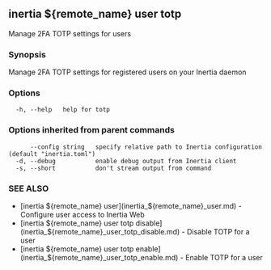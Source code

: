 ## inertia ${remote_name} user totp

Manage 2FA TOTP settings for users

### Synopsis

Manage 2FA TOTP settings for registered users on your Inertia daemon

### Options

```
  -h, --help   help for totp
```

### Options inherited from parent commands

```
      --config string   specify relative path to Inertia configuration (default "inertia.toml")
  -d, --debug           enable debug output from Inertia client
  -s, --short           don't stream output from command
```

### SEE ALSO

* [inertia ${remote_name} user](inertia_${remote_name}_user.md)	 - Configure user access to Inertia Web
* [inertia ${remote_name} user totp disable](inertia_${remote_name}_user_totp_disable.md)	 - Disable TOTP for a user
* [inertia ${remote_name} user totp enable](inertia_${remote_name}_user_totp_enable.md)	 - Enable TOTP for a user

